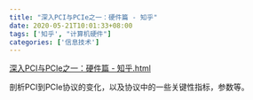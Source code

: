 ```yaml
---
title: "深入PCI与PCIe之一：硬件篇 - 知乎"
date: 2020-05-21T10:01:33+08:00
tags: ['知乎', "计算机硬件"]
categories: ['信息技术']
---
```


[深入PCI与PCIe之一：硬件篇 - 知乎.html](/science/深入PCI与PCIe之一：硬件篇%20-%20知乎.html)


剖析PCI到PCIe协议的变化，以及协议中的一些关键性指标，参数等。
